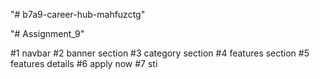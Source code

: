 "# b7a9-career-hub-mahfuzctg" 

"# Assignment_9"

<!-- *What I did in this projects -->
#1  navbar
#2  banner section
#3  category section
#4  features section 
#5  features details 
#6  apply now
#7  sti 